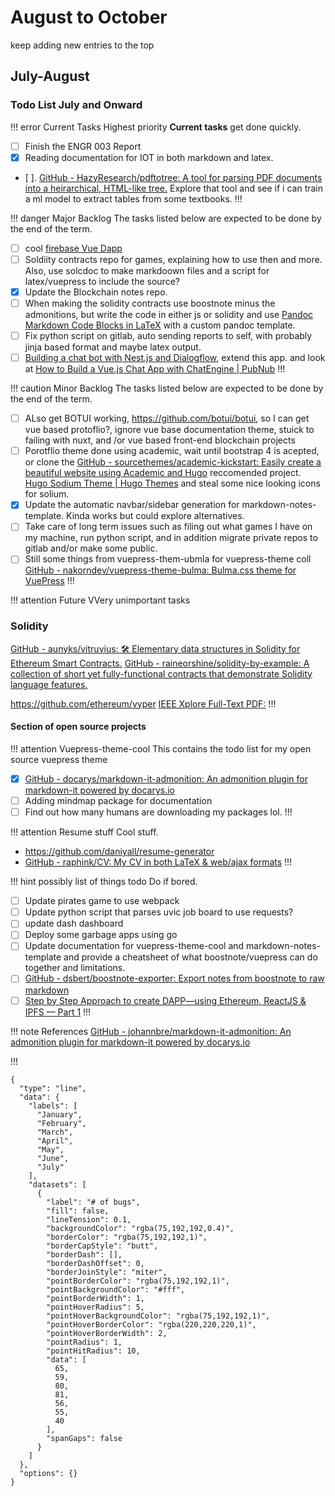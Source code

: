 # August to October
keep adding new entries to the top

## July-August
### Todo List July and Onward

!!! error Current Tasks Highest priority
**Current tasks** get done quickly.
- [ ] Finish the ENGR 003 Report
- [x] Reading documentation for IOT in both markdown and latex.
- [ ]. [GitHub - HazyResearch/pdftotree: A tool for parsing PDF documents into a heirarchical, HTML-like tree.](https://github.com/HazyResearch/pdftotree) Explore that tool and see if i can train a ml model to extract tables from some textbooks.
!!!

!!! danger Major Backlog
The tasks listed below are expected to be done by the end of the term.
- [ ] cool [firebase Vue Dapp](https://medium.com/@sebinatx/building-an-ethereum-firebase-user-profile-dapp-part-2-226bcc11ae62, ) 
- [ ] Soldiity contracts repo for games, explaining how to use then and more. Also, use solcdoc to make markdoown files and a script for latex/vuepress to include the source? 
- [x] Update the Blockchain notes repo.
- [ ] When making the solidity contracts use boostnote minus the admonitions, but write the code in either js or solidity and use [Pandoc Markdown Code Blocks in LaTeX](http://weibeld.net/markdown/pandoc_code_blocks.html) with a custom pandoc template.
- [ ] Fix python script on gitlab, auto sending reports to self, with probably jinja based format and maybe latex output.
- [ ] [Building a chat bot with Nest.js and Dialogflow](https://pusher.com/tutorials/chat-bot-nestjs), extend this app. and look at [How to Build a Vue.js Chat App with ChatEngine | PubNub](https://www.pubnub.com/tutorials/chatengine/vuejs/chat-app/)
!!!

!!! caution Minor Backlog
The tasks listed below are expected to be done by the end of the term.
- [ ] ALso get BOTUI working, https://github.com/botui/botui, so I can get vue based protoflio?, ignore vue base documentation theme, stuick to failing with nuxt, and /or vue based front-end blockchain projects
- [ ] Porotflio theme done using academic, wait until bootstrap 4 is acepted, or clone the  [GitHub - sourcethemes/academic-kickstart: Easily create a beautiful website using Academic and Hugo](https://github.com/sourcethemes/academic-kickstart) reccomended project. [Hugo Sodium Theme | Hugo Themes](https://themes.gohugo.io/hugo-sodium-theme/) and steal some nice looking icons for solium.
- [x] Update the automatic navbar/sidebar generation for markdown-notes-template. Kinda works but could explore alternatives.
- [ ] Take care of long term issues such as filing out what games I have on my machine, run python script, and in addition migrate private repos to gitlab and/or make some public.
- [ ] Still some things from vuepress-them-ubmla for vuepress-theme coll [GitHub - nakorndev/vuepress-theme-bulma: Bulma.css theme for VuePress](https://github.com/nakorndev/vuepress-theme-bulma)
!!!
 
!!! attention Future VVery unimportant tasks
### Solidity 
[GitHub - aunyks/vitruvius: 🛠 Elementary data structures in Solidity for Ethereum Smart Contracts.](https://github.com/aunyks/vitruvius)
[GitHub - raineorshine/solidity-by-example: A collection of short yet fully-functional contracts that demonstrate Solidity language features.](https://github.com/raineorshine/solidity-by-example)

https://github.com/ethereum/vyper
[IEEE Xplore Full-Text PDF:](https://ieeexplore.ieee.org/stamp/stamp.jsp?arnumber=8307397)
!!!
#### Section of open source projects
!!! attention Vuepress-theme-cool
This contains the todo list for my open source vuepress theme
- [x] [GitHub - docarys/markdown-it-admonition: An admonition plugin for markdown-it powered by docarys.io](https://github.com/docarys/markdown-it-admonition)
- [ ] Adding mindmap package for documentation
- [ ] Find out how many humans are downloading my packages lol. 
!!!

!!! attention Resume stuff 
Cool stuff.
* https://github.com/daniyall/resume-generator
* [GitHub - raphink/CV: My CV in both LaTeX & web/ajax formats](https://github.com/raphink/CV)
!!!

!!! hint possibly list of things todo
Do if bored.
- [ ] Update pirates game to use webpack
- [ ] Update python script that parses uvic job board to use requests?
- [ ] update dash dashboard
- [ ] Deploy some garbage apps using go
- [ ] Update documentation for vuepress-theme-cool and markdown-notes-template and provide a cheatsheet of what boostnote/vuepress can do together and limitations. 
- [ ] [GitHub - dsbert/boostnote-exporter: Export notes from boostnote to raw markdown](https://github.com/dsbert/boostnote-exporter)
- [     ] [Step by Step Approach to create DAPP—using Ethereum, ReactJS & IPFS — Part 1](https://medium.com/coinmonks/step-by-step-approach-to-create-dapp-using-ethereum-reactjs-ipfs-part-1-42ea4cf69488)
!!!

!!! note References
[GitHub - johannbre/markdown-it-admonition: An admonition plugin for markdown-it powered by docarys.io](https://github.com/johannbre/markdown-it-admonition)


!!!
```chart
{
  "type": "line",
  "data": {
    "labels": [
      "January",
      "February",
      "March",
      "April",
      "May",
      "June",
      "July"
    ],
    "datasets": [
      {
        "label": "# of bugs",
        "fill": false,
        "lineTension": 0.1,
        "backgroundColor": "rgba(75,192,192,0.4)",
        "borderColor": "rgba(75,192,192,1)",
        "borderCapStyle": "butt",
        "borderDash": [],
        "borderDashOffset": 0,
        "borderJoinStyle": "miter",
        "pointBorderColor": "rgba(75,192,192,1)",
        "pointBackgroundColor": "#fff",
        "pointBorderWidth": 1,
        "pointHoverRadius": 5,
        "pointHoverBackgroundColor": "rgba(75,192,192,1)",
        "pointHoverBorderColor": "rgba(220,220,220,1)",
        "pointHoverBorderWidth": 2,
        "pointRadius": 1,
        "pointHitRadius": 10,
        "data": [
          65,
          59,
          80,
          81,
          56,
          55,
          40
        ],
        "spanGaps": false
      }
    ]
  },
  "options": {}
}
```